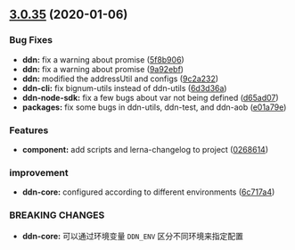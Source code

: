 ## [3.0.35](https://github.com/ddnlink/ddn/compare/v3.0.0...v3.0.35) (2020-01-06)


### Bug Fixes

* **ddn:** fix a warning about promise ([5f8b906](https://github.com/ddnlink/ddn/commit/5f8b906))
* **ddn:** fix a warning about promise ([9a92ebf](https://github.com/ddnlink/ddn/commit/9a92ebf))
* **ddn:** modified the addressUtil and configs ([9c2a232](https://github.com/ddnlink/ddn/commit/9c2a232))
* **ddn-cli:** fix bignum-utils instead of ddn-utils ([6d3d36a](https://github.com/ddnlink/ddn/commit/6d3d36a))
* **ddn-node-sdk:** fix a few bugs about var not being defined ([d65ad07](https://github.com/ddnlink/ddn/commit/d65ad07))
* **packages:** fix some bugs in ddn-utils, ddn-test, and ddn-aob ([e01a79e](https://github.com/ddnlink/ddn/commit/e01a79e))


### Features

* **component:** add scripts and lerna-changelog to project ([0268614](https://github.com/ddnlink/ddn/commit/0268614))


### improvement

* **ddn-core:** configured according to different environments ([6c717a4](https://github.com/ddnlink/ddn/commit/6c717a4))


### BREAKING CHANGES

* **ddn-core:** 可以通过环境变量 `DDN_ENV` 区分不同环境来指定配置


